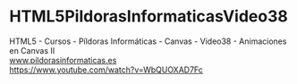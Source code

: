 # HTML5PildorasInformaticasVideo38
HTML5 - Cursos - Píldoras Informáticas - Canvas - Video38 - Animaciones en Canvas II
<br />
www.pildorasinformaticas.es
<br />
https://www.youtube.com/watch?v=WbQUOXAD7Fc
<br />

